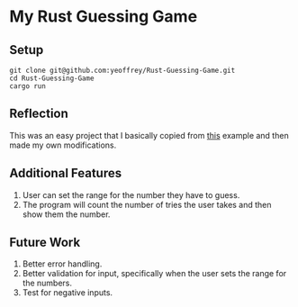 # My Rust Guessing Game

## Setup
```
git clone git@github.com:yeoffrey/Rust-Guessing-Game.git
cd Rust-Guessing-Game
cargo run
```

## Reflection
This was an easy project that I basically copied from [this](https://doc.rust-lang.org/book/ch02-00-guessing-game-tutorial.html) example and then made my own modifications.

## Additional Features
1. User can set the range for the number they have to guess.
2. The program will count the number of tries the user takes and then show them the number.

## Future Work
1. Better error handling.
2. Better validation for input, specifically when the user sets the range for the numbers.
3. Test for negative inputs.